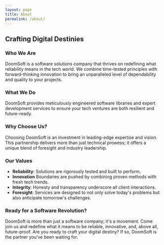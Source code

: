 ```yaml
---
layout: page
title: About
permalink: /about/
---
```


## Crafting Digital Destinies

### Who We Are
DoomSoft is a software solutions company that thrives on redefining what reliability means in the tech world. We combine time-tested principles with forward-thinking innovation to bring an unparalleled level of dependability and quality to your projects.

### What We Do
DoomSoft provides meticulously engineered software libraries and expert development services to ensure your tech ventures are both resilient and future-ready.

### Why Choose Us?
Choosing DoomSoft is an investment in leading-edge expertise and vision. This partnership delivers more than just technical prowess; it offers a unique blend of foresight and industry leadership.

### Our Values
* **Reliability**: Solutions are rigorously tested and built to perform.
* **Innovation** Boundaries are pushed by combining proven methods with fresh tech trends.
* **Integrity**: Honesty and transparency underscore all client interactions.
* **Foresight**: Services are designed to not only solve today's problems but also anticipate tomorrow's challenges.

### Ready for a Software Revolution?
DoomSoft is more than just a software company; it's a movement. Come join us and redefine what it means to be reliable, innovative, and, above all, future-proof. Are you ready to craft your digital destiny? If so, DoomSoft is the partner you've been waiting for.
